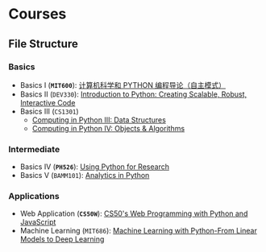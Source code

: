 # Courses

## File Structure

### Basics
  * Basics I (**`MIT600`**): [计算机科学和 PYTHON 编程导论（自主模式）](http://www.xuetangx.com/courses/course-v1:MITx+6_00_1x+sp/courseware/Week_1/videosequence:Lecture_1/)
  * Basics II (`DEV330`): [Introduction to Python: Creating Scalable, Robust, Interactive Code](https://courses.edx.org/courses/course-v1:Microsoft+DEV330x+3T2018/course/)
  * Basics III (`CS1301`)
    * [Computing in Python III: Data Structures](https://courses.edx.org/courses/course-v1:GTx+CS1301xIII+3T2019/course/)
    * [Computing in Python IV: Objects & Algorithms](https://courses.edx.org/courses/course-v1:GTx+CS1301xIV+3T2019/course/)

### Intermediate
  * Basics IV (**`PH526`**): [Using Python for Research](https://courses.edx.org/courses/course-v1:HarvardX+PH526x+2T2018/course/)
  * Basics V (`BAMM101`): [Analytics in Python](https://courses.edx.org/courses/course-v1:ColumbiaX+BAMM.101x+3T2018/course/)

### Applications
  * Web Application (**`CS50W`**): [CS50's Web Programming with Python and JavaScript](https://courses.edx.org/courses/course-v1:HarvardX+CS50W+Web/course/)
  * Machine Learning (`MIT686`): [Machine Learning with Python-From Linear Models to Deep Learning](https://courses.edx.org/courses/course-v1:MITx+6.86x+1T2019/course/)